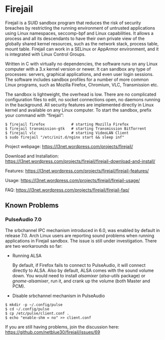 # Firejail

Firejail is a SUID sandbox program that reduces the risk of security breaches by restricting
the running environment of untrusted applications using Linux namespaces, seccomp-bpf
and Linux capabilities. It allows a process and all its descendants to have their own private
view of the globally shared kernel resources, such as the network stack, process table, mount table.
Firejail can work in a SELinux or AppArmor environment, and it is integrated with Linux Control Groups.

Written in C with virtually no dependencies, the software runs on any Linux computer with a 3.x kernel
version or newer. It can sandbox any type of processes: servers, graphical applications, and even
user login sessions. The software includes sandbox profiles for a number of more common Linux programs,
such as Mozilla Firefox, Chromium, VLC, Transmission etc.

The sandbox is lightweight, the overhead is low. There are no complicated configuration files to edit,
no socket connections open, no daemons running in the background. All security features are
implemented directly in Linux kernel and available on any Linux computer. To start the sandbox,
prefix your command with “firejail”:

`````
$ firejail firefox            # starting Mozilla Firefox
$ firejail transmission-gtk   # starting Transmission BitTorrent 
$ firejail vlc                # starting VideoLAN Client
$ sudo firejail "/etc/init.d/nginx start && sleep inf"
`````
Project webpage: https://l3net.wordpress.com/projects/firejail/

Download and Installation: https://l3net.wordpress.com/projects/firejail/firejail-download-and-install/

Features: https://l3net.wordpress.com/projects/firejail/firejail-features/

Usage: https://l3net.wordpress.com/projects/firejail/firejail-usage/

FAQ: https://l3net.wordpress.com/projects/firejail/firejail-faq/



## Known Problems

### PulseAudio 7.0

The srbchannel IPC mechanism  introduced in 6.0, was enabled by default in release 7.0.
Arch Linux users are reporting sound problems when running applications in Firejail sandbox.
The issue is still under investigation. There are two workarounds so far:

*   Running ALSA

    By default, if Firefox fails to connect to PulseAudio, it will connect directly to ALSA.
    Also by default, ALSA comes with the sound volume down. You would need to install *alsamixer*
    (*alsa-utils* package) or *gnome-alsamixer*, run it, and crank up the volume (both Master and PCM).
 
*  Disable srbchannel mechanism in PulseAudio
`````
$ mkdir -p ~/.config/pulse
$ cd ~/.config/pulse
$ cp /etc/pulse/client.conf .
$ echo "enable-shm = no" >> client.conf
`````


If you are still having problems, join the discussion here: https://github.com/netblue30/firejail/issues/69


